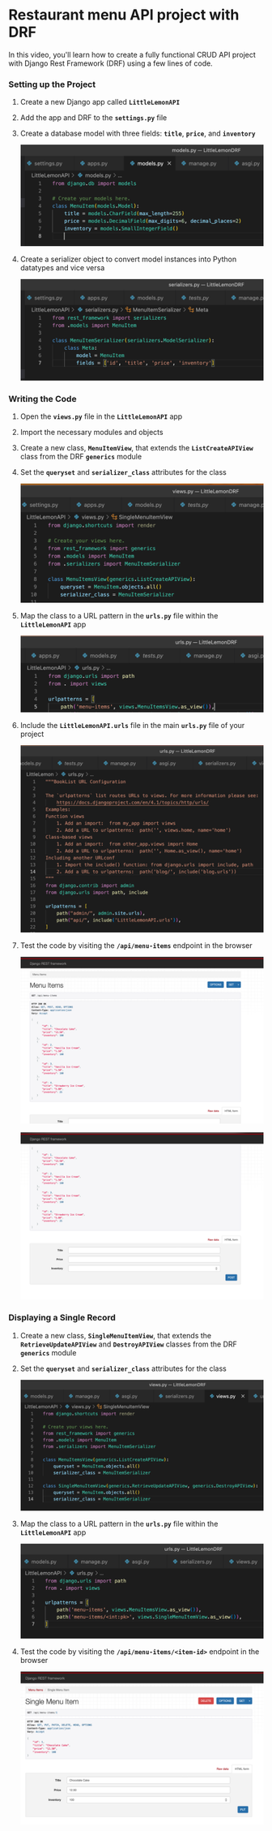 # Restaurant menu API project with DRF

In this video, you'll learn how to create a fully functional CRUD API project with Django Rest Framework (DRF) using a few lines of code.

### **Setting up the Project**

1. Create a new Django app called **`LittleLemonAPI`**
2. Add the app and DRF to the **`settings.py`** file
3. Create a database model with three fields: **`title`**, **`price`**, and **`inventory`**
    
    ![Screenshot 2023-02-01 at 8.27.32 PM.png](Restaurant%20menu%20API%20project%20with%20DRF%20fa0cffc505c3479cb20a9e455211227b/Screenshot_2023-02-01_at_8.27.32_PM.png)
    
4. Create a serializer object to convert model instances into Python datatypes and vice versa
    
    ![Screenshot 2023-02-01 at 8.28.28 PM.png](Restaurant%20menu%20API%20project%20with%20DRF%20fa0cffc505c3479cb20a9e455211227b/Screenshot_2023-02-01_at_8.28.28_PM.png)
    

### **Writing the Code**

1. Open the **`views.py`** file in the **`LittleLemonAPI`** app
2. Import the necessary modules and objects
3. Create a new class, **`MenuItemView`**, that extends the **`ListCreateAPIView`** class from the DRF **`generics`** module
4. Set the **`queryset`** and **`serializer_class`** attributes for the class
    
    ![Screenshot 2023-02-01 at 8.29.04 PM.png](Restaurant%20menu%20API%20project%20with%20DRF%20fa0cffc505c3479cb20a9e455211227b/Screenshot_2023-02-01_at_8.29.04_PM.png)
    
5. Map the class to a URL pattern in the **`urls.py`** file within the **`LittleLemonAPI`** app
    
    ![Screenshot 2023-02-01 at 8.29.22 PM.png](Restaurant%20menu%20API%20project%20with%20DRF%20fa0cffc505c3479cb20a9e455211227b/Screenshot_2023-02-01_at_8.29.22_PM.png)
    
6. Include the **`LittleLemonAPI.urls`** file in the main **`urls.py`** file of your project
    
    ![Screenshot 2023-02-01 at 8.30.41 PM.png](Restaurant%20menu%20API%20project%20with%20DRF%20fa0cffc505c3479cb20a9e455211227b/Screenshot_2023-02-01_at_8.30.41_PM.png)
    
7. Test the code by visiting the **`/api/menu-items`** endpoint in the browser
    
    ![Screenshot 2023-02-01 at 8.31.15 PM.png](Restaurant%20menu%20API%20project%20with%20DRF%20fa0cffc505c3479cb20a9e455211227b/Screenshot_2023-02-01_at_8.31.15_PM.png)
    
    ![Screenshot 2023-02-01 at 8.31.22 PM.png](Restaurant%20menu%20API%20project%20with%20DRF%20fa0cffc505c3479cb20a9e455211227b/Screenshot_2023-02-01_at_8.31.22_PM.png)
    

### **Displaying a Single Record**

1. Create a new class, **`SingleMenuItemView`**, that extends the **`RetrieveUpdateAPIView`** and **`DestroyAPIView`** classes from the DRF **`generics`** module
2. Set the **`queryset`** and **`serializer_class`** attributes for the class
    
    ![Screenshot 2023-02-01 at 8.33.55 PM.png](Restaurant%20menu%20API%20project%20with%20DRF%20fa0cffc505c3479cb20a9e455211227b/Screenshot_2023-02-01_at_8.33.55_PM.png)
    
3. Map the class to a URL pattern in the **`urls.py`** file within the **`LittleLemonAPI`** app
    
    ![Screenshot 2023-02-01 at 8.35.07 PM.png](Restaurant%20menu%20API%20project%20with%20DRF%20fa0cffc505c3479cb20a9e455211227b/Screenshot_2023-02-01_at_8.35.07_PM.png)
    
4. Test the code by visiting the **`/api/menu-items/<item-id>`** endpoint in the browser
    
    ![Screenshot 2023-02-01 at 8.35.21 PM.png](Restaurant%20menu%20API%20project%20with%20DRF%20fa0cffc505c3479cb20a9e455211227b/Screenshot_2023-02-01_at_8.35.21_PM.png)